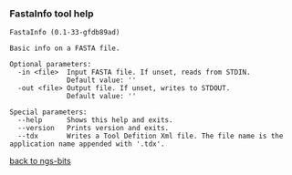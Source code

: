 ### FastaInfo tool help
	FastaInfo (0.1-33-gfdb89ad)
	
	Basic info on a FASTA file.
	
	Optional parameters:
	  -in <file>  Input FASTA file. If unset, reads from STDIN.
	              Default value: ''
	  -out <file> Output file. If unset, writes to STDOUT.
	              Default value: ''
	
	Special parameters:
	  --help      Shows this help and exits.
	  --version   Prints version and exits.
	  --tdx       Writes a Tool Defition Xml file. The file name is the application name appended with '.tdx'.
	
[back to ngs-bits]("https://github.com/marc-sturm/ngs-bits")